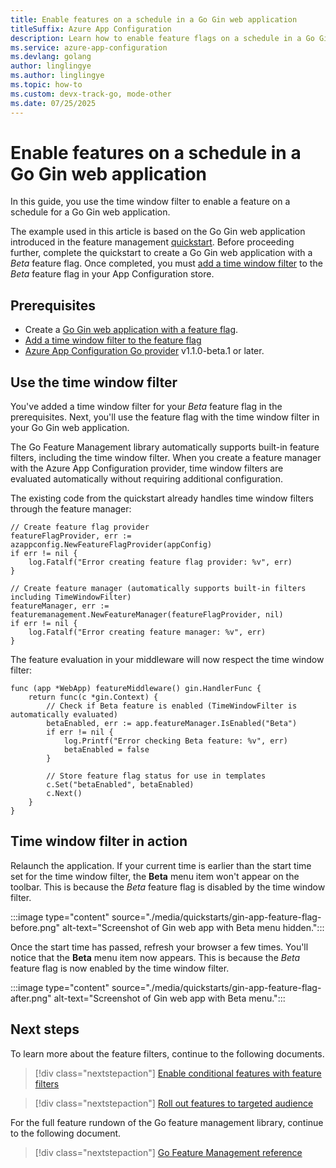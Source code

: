 ```yaml
---
title: Enable features on a schedule in a Go Gin web application
titleSuffix: Azure App Configuration
description: Learn how to enable feature flags on a schedule in a Go Gin web application by using time window filters.
ms.service: azure-app-configuration
ms.devlang: golang
author: linglingye
ms.author: linglingye
ms.topic: how-to
ms.custom: devx-track-go, mode-other
ms.date: 07/25/2025
---
```


# Enable features on a schedule in a Go Gin web application

In this guide, you use the time window filter to enable a feature on a schedule for a Go Gin web application. 

The example used in this article is based on the Go Gin web application introduced in the feature management [quickstart](./quickstart-feature-flag-go-gin.md). Before proceeding further, complete the quickstart to create a Go Gin web application with a *Beta* feature flag. Once completed, you must [add a time window filter](./howto-timewindow-filter.md) to the *Beta* feature flag in your App Configuration store.

## Prerequisites

- Create a [Go Gin web application with a feature flag](./quickstart-feature-flag-go-gin.md).
- [Add a time window filter to the feature flag](./howto-timewindow-filter.md)
- [Azure App Configuration Go provider](https://pkg.go.dev/github.com/Azure/AppConfiguration-GoProvider/azureappconfiguration) v1.1.0-beta.1 or later.

## Use the time window filter

You've added a time window filter for your *Beta* feature flag in the prerequisites. Next, you'll use the feature flag with the time window filter in your Go Gin web application.

The Go Feature Management library automatically supports built-in feature filters, including the time window filter. When you create a feature manager with the Azure App Configuration provider, time window filters are evaluated automatically without requiring additional configuration.

The existing code from the quickstart already handles time window filters through the feature manager:

```golang
// Create feature flag provider
featureFlagProvider, err := azappconfig.NewFeatureFlagProvider(appConfig)
if err != nil {
    log.Fatalf("Error creating feature flag provider: %v", err)
}

// Create feature manager (automatically supports built-in filters including TimeWindowFilter)
featureManager, err := featuremanagement.NewFeatureManager(featureFlagProvider, nil)
if err != nil {
    log.Fatalf("Error creating feature manager: %v", err)
}
```

The feature evaluation in your middleware will now respect the time window filter:

```golang
func (app *WebApp) featureMiddleware() gin.HandlerFunc {
    return func(c *gin.Context) {
        // Check if Beta feature is enabled (TimeWindowFilter is automatically evaluated)
        betaEnabled, err := app.featureManager.IsEnabled("Beta")
        if err != nil {
            log.Printf("Error checking Beta feature: %v", err)
            betaEnabled = false
        }

        // Store feature flag status for use in templates
        c.Set("betaEnabled", betaEnabled)
        c.Next()
    }
}
```

## Time window filter in action

Relaunch the application. If your current time is earlier than the start time set for the time window filter, the **Beta** menu item won't appear on the toolbar. This is because the *Beta* feature flag is disabled by the time window filter.

:::image type="content" source="./media/quickstarts/gin-app-feature-flag-before.png" alt-text="Screenshot of Gin web app with Beta menu hidden.":::

Once the start time has passed, refresh your browser a few times. You'll notice that the **Beta** menu item now appears. This is because the *Beta* feature flag is now enabled by the time window filter.

:::image type="content" source="./media/quickstarts/gin-app-feature-flag-after.png" alt-text="Screenshot of Gin web app with Beta menu.":::

## Next steps

To learn more about the feature filters, continue to the following documents.

> [!div class="nextstepaction"]
> [Enable conditional features with feature filters](./howto-feature-filters.md)

> [!div class="nextstepaction"]
> [Roll out features to targeted audience](./howto-targetingfilter.md)

For the full feature rundown of the Go feature management library, continue to the following document.

> [!div class="nextstepaction"]
> [Go Feature Management reference](https://pkg.go.dev/github.com/microsoft/Featuremanagement-Go/featuremanagement)